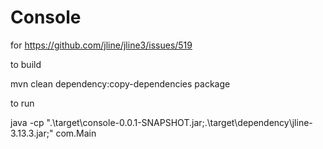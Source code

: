 # Console
for https://github.com/jline/jline3/issues/519


to build


mvn clean dependency:copy-dependencies package


to run


java -cp ".\target\console-0.0.1-SNAPSHOT.jar;.\target\dependency\jline-3.13.3.jar;" com.Main
